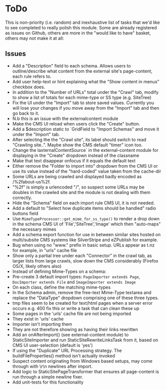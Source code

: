 # ToDo

This is non-priority (i.e. random) and inexhaustive list of tasks that we'd like to see completed to really polish this module.
Some are already registered as issues on Github, others are more in the "would like to have" basket, others may not make it at all:

## Issues

* Add a "Description" field to each schema. Allows users to outline/describe what content from the external site's page-content, each rule refers to.
* Add user help-text or hint explaining what the "Show content in menus" checkbox does.
* In addition to the "Number of URLs" total under the "Crawl" tab, modify to show a list of totals for each mime-type or SS type (e.g. SiteTree)
* Fix the UI under the "Import" tab to store saved values. Currently you will lose your changes if you move away from the "Import" tab and then go back to it.
 * N.b this is an issue with the externalcontent module
* Make the CMS UI reload when users click the "Create" button.
* Add a $description static to `GridField to "Import Schemas" and move it under the "Import" tab.
* After selecting the the "Crawl site", its label should switch to read "Crawling site..". Maybe show the CMS default "timer" icon too.
* Change the laxternalContentSource` in the external-content module for displaying in the "Create" dropdown instead of the classname
 * Make that text disappear onfocus if it equals the default text
* Either remove the "Folder to import into" dropdown from the CMS UI or use its value instead of the "hard-coded" value taken from the cache-dir
* Some URLs are being crawled and displayed badly encoded as /%2fabout-us%2f.
 * "%2f" is simply a urlencoded "/", so suspect some URLs may be doubles in the crawled site and the module is not dealing with them correctly.
* Hide the "Schema" field on each import rule CMS UI, it is not needed.
* Add a default to "Select how duplicate items should be handled" radio buttons field
* Use `MimeTypeProcessor::get_mime_for_ss_type()` to render a drop down in the schema CMS UI of 'File','SiteTree','Image' which then "auto-maps" the necessary mimes
* Add a schema export function for use in between similar sites hosted on multi/subsite CMS systems like SilverStripe and eZPublish for example.
* Bug when using no "www." prefix in basic setup. URLs appear as t.nz for example, in "urls" cache file
* Show only a partial tree under each "Connector" in the crawl tab, as larger lists from large crawls, slow down the CMS considerably (Firefox OS/X, likely others also)
* Instead of defining Mime-Types on a schema:
 * Pre-create 3 default import types: `PageImporter extends Page`, `DocImporter extends File` and `ImageImporter extends Image`
 * On each class, define the matching mime-types
 * In the Schema admin, remove the free-text Mime-Type textarea and replace the "DataType" dropdown comprising one of these three types.
* tmp files seem to be created for text/html pages when a server error occurs e.g. 400 fix this or write a task that can clean these up
* Some pages in the 'urls' cache file are not being imported
 * They exist in 'urls' cache
 * Importer isn't importing them
 * They are not therefore showing as having their links rewritten
* Add an onAfterImport() (see external-content module) to StaticSiteImporter and run StaticSiteRewriteLinksTask from it, based on CMS UI user-selection (default is 'yes')
* If using the "Duplicate" URL Processing strategy. The buildFileProperties() method isn't actually invoked
* Suspect content originating from Windows based setups, may come through with \r\n newlines after import.
 * Add logic to StaticSitePageTransformer that ensures all page-content is run through a simple newline fixer.
 * Add unit-tests for this functionality